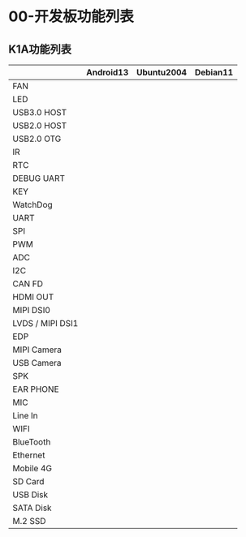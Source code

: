 # 00-开发板功能列表





## K1A功能列表

|                  | Android13 | Ubuntu2004 | Debian11 |
| ---------------- | --------- | ---------- | -------- |
| FAN              |           |            |          |
| LED              |           |            |          |
| USB3.0 HOST      |           |            |          |
| USB2.0 HOST      |           |            |          |
| USB2.0 OTG       |           |            |          |
| IR               |           |            |          |
| RTC              |           |            |          |
| DEBUG UART       |           |            |          |
| KEY              |           |            |          |
| WatchDog         |           |            |          |
| UART             |           |            |          |
| SPI              |           |            |          |
| PWM              |           |            |          |
| ADC              |           |            |          |
| I2C              |           |            |          |
| CAN FD           |           |            |          |
| HDMI OUT         |           |            |          |
| MIPI DSI0        |           |            |          |
| LVDS / MIPI DSI1 |           |            |          |
| EDP              |           |            |          |
| MIPI Camera      |           |            |          |
| USB Camera       |           |            |          |
| SPK              |           |            |          |
| EAR PHONE        |           |            |          |
| MIC              |           |            |          |
| Line In          |           |            |          |
| WIFI             |           |            |          |
| BlueTooth        |           |            |          |
| Ethernet         |           |            |          |
| Mobile 4G        |           |            |          |
| SD Card          |           |            |          |
| USB Disk         |           |            |          |
| SATA Disk        |           |            |          |
| M.2 SSD          |           |            |          |
